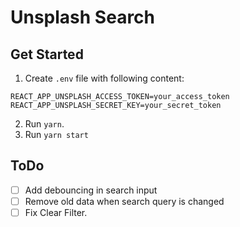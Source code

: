 # Unsplash Search

## Get Started

1. Create `.env` file with following content:

```
REACT_APP_UNSPLASH_ACCESS_TOKEN=your_access_token
REACT_APP_UNSPLASH_SECRET_KEY=your_secret_token
```
2. Run `yarn`.
3. Run `yarn start`

## ToDo

- [ ] Add debouncing in search input
- [ ] Remove old data when search query is changed
- [ ] Fix Clear Filter.
